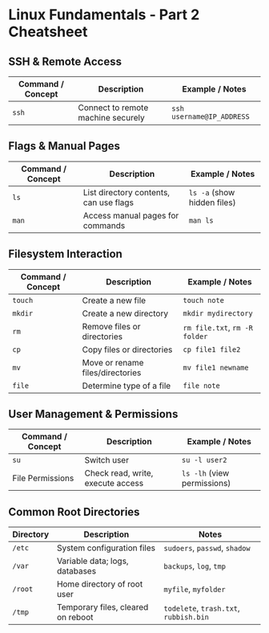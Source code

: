 # Linux Fundamentals - Part 2 Cheatsheet

## SSH & Remote Access
| Command / Concept | Description                          | Example / Notes               |
|------------------|--------------------------------------|-------------------------------|
| `ssh`            | Connect to remote machine securely    | `ssh username@IP_ADDRESS`     |

## Flags & Manual Pages
| Command / Concept | Description                          | Example / Notes               |
|------------------|--------------------------------------|-------------------------------|
| `ls`             | List directory contents, can use flags | `ls -a` (show hidden files)  |
| `man`            | Access manual pages for commands     | `man ls`                      |

## Filesystem Interaction
| Command / Concept | Description                          | Example / Notes               |
|------------------|--------------------------------------|-------------------------------|
| `touch`          | Create a new file                     | `touch note`                  |
| `mkdir`          | Create a new directory                | `mkdir mydirectory`           |
| `rm`             | Remove files or directories           | `rm file.txt`, `rm -R folder`|
| `cp`             | Copy files or directories             | `cp file1 file2`              |
| `mv`             | Move or rename files/directories      | `mv file1 newname`            |
| `file`           | Determine type of a file              | `file note`                   |

## User Management & Permissions
| Command / Concept | Description                          | Example / Notes               |
|------------------|--------------------------------------|-------------------------------|
| `su`             | Switch user                           | `su -l user2`                 |
| File Permissions  | Check read, write, execute access    | `ls -lh` (view permissions)  |

## Common Root Directories
| Directory | Description                             | Notes                           |
|-----------|-----------------------------------------|---------------------------------|
| `/etc`    | System configuration files              | `sudoers`, `passwd`, `shadow`  |
| `/var`    | Variable data; logs, databases         | `backups`, `log`, `tmp`        |
| `/root`   | Home directory of root user             | `myfile`, `myfolder`           |
| `/tmp`    | Temporary files, cleared on reboot     | `todelete`, `trash.txt`, `rubbish.bin` |
